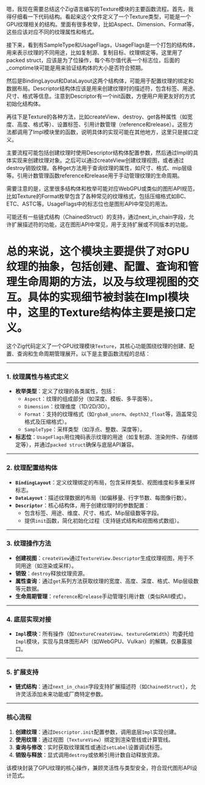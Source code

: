 嗯，我现在需要总结这个Zig语言编写的Texture模块的主要函数流程。首先，我得仔细看一下代码结构。看起来这个文件定义了一个Texture类型，可能是一个GPU纹理相关的结构。里面有很多枚举，比如Aspect、Dimension、Format等，这些应该对应不同的纹理属性和格式。

接下来，看到有SampleType和UsageFlags，UsageFlags是一个打包的结构体，用来表示纹理的不同用途，比如复制源、复制目标、纹理绑定等。这里用了packed struct，应该是为了位操作，每个布尔值代表一个标志位，后面的_comptime块可能是用来验证结构体的大小是否符合预期。

然后是BindingLayout和DataLayout这两个结构体，可能用于配置纹理的绑定和数据布局。Descriptor结构体应该是用来创建纹理时的描述符，包含标签、用途、尺寸、格式等信息。注意到Descriptor有一个init函数，方便用户用更友好的方式初始化结构体。

再往下是Texture的各种方法，比如createView、destroy、get各种属性（如宽度、高度、格式等）、设置标签、引用计数管理（reference和release）。这些方法都调用了Impl模块里的函数，说明具体的实现可能在其他地方，这里只是接口定义。

主要流程可能包括创建纹理时使用Descriptor结构体配置参数，然后通过Impl的具体实现来创建纹理对象。之后可以通过createView创建纹理视图，或者通过destroy销毁纹理。各种get方法用于查询纹理的属性，如尺寸、格式、mip层级等。引用计数管理函数reference和release用于手动管理纹理的生命周期。

需要注意的是，这里很多结构体和枚举可能对应WebGPU或类似的图形API规范，比如Texture的Format枚举包含了各种常见的纹理格式，包括压缩格式如BC、ETC、ASTC等。UsageFlags中的标志位也是图形API中常见的用法。

可能还有一些链式结构（ChainedStruct）的支持，通过next_in_chain字段，允许扩展描述符的功能，这在图形API中常见，用于支持扩展或不同版本的功能。

总的来说，这个模块主要提供了对GPU纹理的抽象，包括创建、配置、查询和管理生命周期的方法，以及与纹理视图的交互。具体的实现细节被封装在Impl模块中，这里的Texture结构体主要是接口定义。
================================================
这个Zig代码定义了一个GPU纹理模块`Texture`，其核心功能围绕纹理的创建、配置、查询和生命周期管理展开。以下是主要函数流程的总结：

---

### **1. 纹理属性与格式定义**
- **枚举类型**：定义了纹理的各类属性，包括：
  - `Aspect`：纹理的组成部分（如深度、模板、多平面等）。
  - `Dimension`：纹理维度（1D/2D/3D）。
  - `Format`：支持的纹理格式（如`rgba8_unorm`、`depth32_float`等，涵盖常见格式及压缩格式）。
  - `SampleType`：采样类型（如浮点、整数、深度等）。
- **标志位**：`UsageFlags`用位掩码表示纹理的用途（如复制源、渲染附件、存储绑定等），并通过`packed struct`确保与底层API兼容。

---

### **2. 纹理配置结构体**
- **`BindingLayout`**：定义纹理绑定的布局，包含采样类型、视图维度和多重采样标志。
- **`DataLayout`**：描述纹理数据的布局（如偏移量、行字节数、每图像行数）。
- **`Descriptor`**：核心结构体，用于创建纹理时的参数配置：
  - 包含标签、用途、维度、尺寸、格式、Mip层级数等字段。
  - 提供`init`函数，简化初始化过程（支持链式结构和视图格式数组）。

---

### **3. 纹理操作方法**
- **创建视图**：`createView`通过`TextureView.Descriptor`生成纹理视图，用于不同用途（如渲染或采样）。
- **销毁**：`destroy`释放纹理资源。
- **属性查询**：通过`get`系列方法获取纹理的宽度、高度、深度、格式、Mip层级数等元数据。
- **生命周期管理**：`reference`和`release`手动管理引用计数（类似RAII模式）。

---

### **4. 底层实现对接**
- **`Impl`模块**：所有操作（如`textureCreateView`、`textureGetWidth`）均委托给`Impl`模块，实现与具体图形API（如WebGPU、Vulkan）的解耦，仅暴露接口。

---

### **5. 扩展支持**
- **链式结构**：通过`next_in_chain`字段支持扩展描述符（如`ChainedStruct`），允许灵活添加未来功能或厂商特定参数。

---

### **核心流程**
1. **创建纹理**：通过`Descriptor.init`配置参数，调用底层`Impl`实现创建。
2. **使用纹理**：通过视图（`TextureView`）绑定到渲染管线或计算管线。
3. **查询与修改**：实时获取纹理属性或通过`setLabel`设置调试标签。
4. **销毁与释放**：显式调用`destroy`或依赖引用计数自动释放资源。

该模块封装了GPU纹理的核心操作，兼顾灵活性与类型安全，符合现代图形API设计范式。